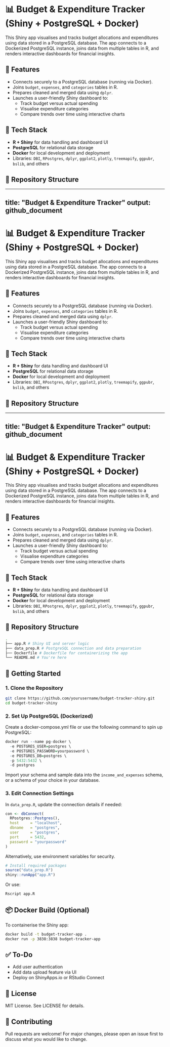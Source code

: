 # 📊 Budget & Expenditure Tracker (Shiny + PostgreSQL + Docker)

This Shiny app visualises and tracks budget allocations and expenditures using data stored in a PostgreSQL database. The app connects to a Dockerized PostgreSQL instance, joins data from multiple tables in R, and renders interactive dashboards for financial insights.

## 🚀 Features

- Connects securely to a PostgreSQL database (running via Docker).
- Joins `budget`, `expenses`, and `categories` tables in R.
- Prepares cleaned and merged data using `dplyr`.
- Launches a user-friendly Shiny dashboard to:
  - Track budget versus actual spending
  - Visualise expenditure categories
  - Compare trends over time using interactive charts

## 🧰 Tech Stack

- **R + Shiny** for data handling and dashboard UI  
- **PostgreSQL** for relational data storage  
- **Docker** for local development and deployment  
- Libraries: `DBI`, `RPostgres`, `dplyr`, `ggplot2`, `plotly`, `treemapify`, `ggpubr`, `bslib`, and others

## 📁 Repository Structure

---
title: "Budget & Expenditure Tracker"
output: github_document
---

# 📊 Budget & Expenditure Tracker (Shiny + PostgreSQL + Docker)

This Shiny app visualises and tracks budget allocations and expenditures using data stored in a PostgreSQL database. The app connects to a Dockerized PostgreSQL instance, joins data from multiple tables in R, and renders interactive dashboards for financial insights.

## 🚀 Features

- Connects securely to a PostgreSQL database (running via Docker).
- Joins `budget`, `expenses`, and `categories` tables in R.
- Prepares cleaned and merged data using `dplyr`.
- Launches a user-friendly Shiny dashboard to:
  - Track budget versus actual spending
  - Visualise expenditure categories
  - Compare trends over time using interactive charts

## 🧰 Tech Stack

- **R + Shiny** for data handling and dashboard UI  
- **PostgreSQL** for relational data storage  
- **Docker** for local development and deployment  
- Libraries: `DBI`, `RPostgres`, `dplyr`, `ggplot2`, `plotly`, `treemapify`, `ggpubr`, `bslib`, and others

## 📁 Repository Structure

---
title: "Budget & Expenditure Tracker"
output: github_document
---

# 📊 Budget & Expenditure Tracker (Shiny + PostgreSQL + Docker)

This Shiny app visualises and tracks budget allocations and expenditures using data stored in a PostgreSQL database. The app connects to a Dockerized PostgreSQL instance, joins data from multiple tables in R, and renders interactive dashboards for financial insights.

## 🚀 Features

- Connects securely to a PostgreSQL database (running via Docker).
- Joins `budget`, `expenses`, and `categories` tables in R.
- Prepares cleaned and merged data using `dplyr`.
- Launches a user-friendly Shiny dashboard to:
  - Track budget versus actual spending
  - Visualise expenditure categories
  - Compare trends over time using interactive charts

## 🧰 Tech Stack

- **R + Shiny** for data handling and dashboard UI  
- **PostgreSQL** for relational data storage  
- **Docker** for local development and deployment  
- Libraries: `DBI`, `RPostgres`, `dplyr`, `ggplot2`, `plotly`, `treemapify`, `ggpubr`, `bslib`, and others

## 📁 Repository Structure

```bash
.
├── app.R # Shiny UI and server logic
├── data_prep.R # PostgreSQL connection and data preparation
├── Dockerfile # Dockerfile for containerizing the app
└── README.md # You're here
```


## 🐳 Getting Started

### 1. Clone the Repository

```bash
git clone https://github.com/yourusername/budget-tracker-shiny.git
cd budget-tracker-shiny
```

### 2. Set Up PostgreSQL (Dockerized)
Create a docker-compose.yml file or use the following command to spin up PostgreSQL:

```r
docker run --name pg-docker \
  -e POSTGRES_USER=postgres \
  -e POSTGRES_PASSWORD=yourpassword \
  -e POSTGRES_DB=postgres \
  -p 5432:5432 \
  -d postgres
```

Import your schema and sample data into the `income_and_expenses` schema, or a schema of your choice in your database.

### 3. Edit Connection Settings
In `data_prep.R`, update the connection details if needed:

```r
con <- dbConnect(
  RPostgres::Postgres(),
  host     = "localhost",
  dbname   = "postgres",
  user     = "postgres",
  port     = 5432,
  password = "yourpassword"
)
```

Alternatively, use environment variables for security.

```r
# Install required packages
source("data_prep.R")
shiny::runApp("app.R")
```

Or use:

```r
Rscript app.R
```

## 📦 Docker Build (Optional)

To containerise the Shiny app:

```bash
docker build -t budget-tracker-app .
docker run -p 3838:3838 budget-tracker-app
```

## ✅ To-Do

* Add user authentication
* Add data upload feature via UI
* Deploy on ShinyApps.io or RStudio Connect

## 📄 License
MIT License. See LICENSE for details.

## 🤝 Contributing
Pull requests are welcome! For major changes, please open an issue first to discuss what you would like to change.






